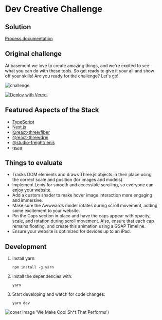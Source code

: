 # Dev Creative Challenge

## Solution

[Process documentation](./docs/README.md)

## Original challenge

At basement we love to create amazing things, and we're excited to see what you can do with these tools. So get ready to give it your all and show off your skills! Are you ready for the challenge? Let's go!

![challenge](https://github.com/basementstudio/creative-dev-challenge/assets/8293146/cd156c97-ba79-464b-adc2-0f60aaaef8c2)

[![Deploy with Vercel](https://vercel.com/button)](https://vercel.com/new/clone?repository-url=https%3A%2F%2Fgithub.com%2Fmatiasngf%2Fcreative-dev-challenge&env=NEXT_PUBLIC_SITE_URL&envDescription=e.g%3A%20https%3A%2F%2Fproject-name.vercel.app)

## Featured Aspects of the Stack

- [TypeScript](https://www.typescriptlang.org/)
- [Next.js](https://nextjs.org/)
- [@react-three/fiber](https://github.com/pmndrs/react-three-fiber)
- [@react-three/drei](https://github.com/pmndrs/drei)
- [@studio-freight/lenis](https://github.com/studio-freight/lenis)
- [gsap](https://github.com/greensock/GSAP)

## Things to evaluate

- Tracks DOM elements and draws Three.js objects in their place using the correct scale and position (for images and models).
- Implement Lenis for smooth and accessible scrolling, so everyone can enjoy your website.
- Add a custom shader to make hover image interaction more engaging and immersive.
- Make sure the Awwwards model rotates during scroll movement, adding some excitement to your website.
- Pin the Caps section in place and have the caps appear with opacity, scale, and rotation during scroll movement. Also, ensure that each cap remains floating, and create this animation using a GSAP Timeline.
- Ensure your website is optimized for devices up to an iPad.

## Development

1. Install yarn:

   ```
   npm install -g yarn
   ```

2. Install the dependencies with:

   ```
   yarn
   ```

3. Start developing and watch for code changes:

   ```
   yarn dev
   ```

![cover image](https://github.com/basementstudio/creative-dev-challenge/assets/8293146/cd156c97-ba79-464b-adc2-0f60aaaef8c2) 'We Make Cool Sh*t That Performs')
